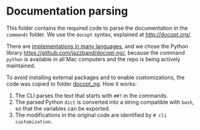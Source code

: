 # Documentation parsing

This folder contains the required code to parse the documentation in the `commands` folder. We use
the `docopt` syntax, explained at <http://docopt.org/>.

There are [implementations in many languages](https://github.com/orgs/docopt/repositories?q=docopt),
and we chose the Python library <https://github.com/jazzband/docopt-ng/>, because the command
`python` is available in all Mac computers and the repo is being actively maintained.

To avoid installing external packages and to enable customizations, the code was copied to folder
[docopt_ng](docopt_ng). How it works:

1. The CLI parses the text that starts with `##?` in the commands.
2. The parsed Python `dict` is converted into a string compatible with `bash`, so that the variables
   can be exported.
3. The modifications in the original code are identified by `# cli customization`.
